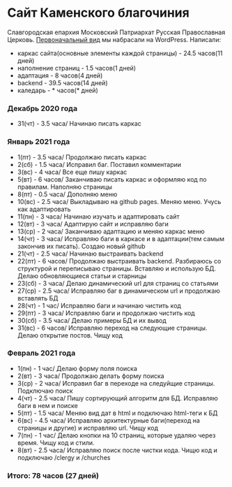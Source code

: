 # Сайт Каменского благочиния
Славгородская епархия Московский Патриархат Русская Православная Церковь.
[Первоначальный вид](http://altai-kamen.blagochin.ru/) мы набрасали на WordPress.
Написали:
 - каркас сайта(основные элементы каждой страницы) - 24.5 часов(11 дней)
 - наполнение страниц - 1.5 часов(1 дней)
 - адаптация - 8 часов(4 дней)
 - backend - 39.5 часов(14 дней)
 - каледарь - * часов(* дней)

### Декабрь 2020 года
 - 31(чт) - 3.5 часа/ Начинаю писать каркас

### Январь 2021 года
 - 1(пт) - 3.5 часа/ Продолжаю писать каркас
 - 2(сб) - 1.5 часа/ Исправил баг. Поставил комментарии
 - 3(вс) - 4 часа/ Все еще пишу каркас
 - 5(вт) - 6 часов/ Заканчиваю писать каркас и оформляю код по правилам. Наполняю страницы
 - 8(пт) - 0.5 часа/ Дополняю меню
 - 10(вс) - 2.5 часа/ Выкладываю на github pages. Меняю меню. Учусь как адаптировать
 - 11(пн) - 3 часа/ Начинаю изучать и адаптировать сайт
 - 12(вт) - 3 часа/ Адаптирую сайт и исправляю баги
 - 13(ср) - 2 часа/ Заканчиваю адаптацию и меняю каркас меню
 - 14(чт) - 3 часа/ Исправляю баги в каркасе и в адаптации(тем самым закончив их писать). Создаю новый github
 - 21(чт) - 2.5 часа/ Начинаю выстраивать backend
 - 22(пт) - 6 часов/ Продолжаю выстраивать backend. Разбираюсь со структурой и переписываю страницы. Вставляю и использую БД. Делаю обновляющиеся статьи и старницы
 - 23(сб) - 3 часа/ Делаю динамический url для страниц со статьями
 - 27(ср) - 2.5 часа/ Исправляю баг в динамическом url и продолжаю вставлять БД
 - 28(чт) - 1 час/ Исправляю баги и начинаю чистить код
 - 29(пт) - 3 часа/ Исправляю баги и продолжаю чистить код
 - 30(сб) - 3.5 часа/ Делаю примеры БД и их вывод
 - 31(вс) - 6 часов/ Исправляю переход на следующие страницы. Делаю открытие постов. Чищу код

### Февраль 2021 года
 - 1(пн) - 1 час/ Делаю форму поля поиска
 - 2(вт) - 3 часа/ Продолжаю делать форму поиска
 - 3(ср) - 2 часа/ Исправил баг в переходе на следуйщие страницы. Подключаю поиск
 - 4(чт) - 2.5 часа/ Пишу сортирующий алгоритм для БД. Исправляю баги в нем и поиске
 - 5(пт) - 1.5 часа/ Меняю вид дат в html и подключаю html-теги к БД
 - 6(вс) - 4.5 часа/ Исправляю архитектурные баги(переход на страницы и другие) и исправляю url. Чищу код
 - 7(пн) - 1 час/ Делаю кнопки на 10 страниц, которые удаляю через время. Чищу код и стили.
 - 8(вт) - 2.5 часа/ Исправляю поиск после чистки кода. Чищю код и подключаю /clergy и /churches


### Итого: 78 часов (27 дней)
